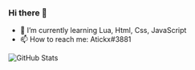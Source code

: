 ### Hi there 👋
- 🌱 I’m currently learning Lua, Html, Css, JavaScript
- 📫 How to reach me: Atickx#3881


<!--
**Atickxxx/Atickxxx** is a ✨ _special_ ✨ repository because its `README.md` (this file) appears on your GitHub profile.

Here are some ideas to get you started:

- 🔭 I’m currently working on ...
- 👯 I’m looking to collaborate on ...
- 🤔 I’m looking for help with ...
- 💬 Ask me about ...
- 😄 Pronouns: ...
- ⚡ Fun fact: ...
-->
![GitHub Stats](https://github-readme-stats.vercel.app/api?username=Atickxxx&theme=radical)
